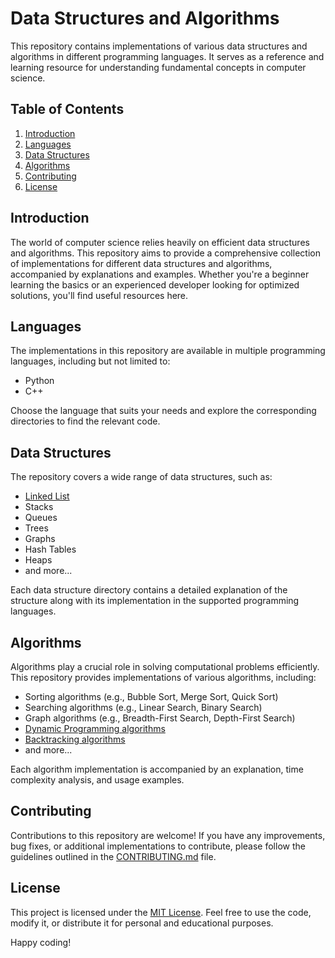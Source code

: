 # Data Structures and Algorithms

This repository contains implementations of various data structures and algorithms in different programming languages. It serves as a reference and learning resource for understanding fundamental concepts in computer science.

## Table of Contents

1. [Introduction](#introduction)
2. [Languages](#languages)
3. [Data Structures](#data-structures)
4. [Algorithms](#algorithms)
5. [Contributing](#contributing)
6. [License](#license)

## Introduction

The world of computer science relies heavily on efficient data structures and algorithms. This repository aims to provide a comprehensive collection of implementations for different data structures and algorithms, accompanied by explanations and examples. Whether you're a beginner learning the basics or an experienced developer looking for optimized solutions, you'll find useful resources here.

## Languages

The implementations in this repository are available in multiple programming languages, including but not limited to:

- Python
- C++

Choose the language that suits your needs and explore the corresponding directories to find the relevant code.

## Data Structures

The repository covers a wide range of data structures, such as:

- [Linked List](LinkedList)
- Stacks
- Queues
- Trees
- Graphs
- Hash Tables
- Heaps
- and more...

Each data structure directory contains a detailed explanation of the structure along with its implementation in the supported programming languages.

## Algorithms

Algorithms play a crucial role in solving computational problems efficiently. This repository provides implementations of various algorithms, including:

- Sorting algorithms (e.g., Bubble Sort, Merge Sort, Quick Sort)
- Searching algorithms (e.g., Linear Search, Binary Search)
- Graph algorithms (e.g., Breadth-First Search, Depth-First Search)
- [Dynamic Programming algorithms](DynamicProgramming)
- [Backtracking algorithms](Backtracking)
- and more...

Each algorithm implementation is accompanied by an explanation, time complexity analysis, and usage examples.

## Contributing

Contributions to this repository are welcome! If you have any improvements, bug fixes, or additional implementations to contribute, please follow the guidelines outlined in the [CONTRIBUTING.md](CONTRIBUTING.md) file.

## License

This project is licensed under the [MIT License](LICENSE). Feel free to use the code, modify it, or distribute it for personal and educational purposes.

Happy coding!

